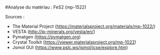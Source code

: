 #Analyse du matériau : FeS2 (mp-1522)

Sources : 
  - The Material Project (https://materialsproject.org/materials/mp-1022/)
  - VESTA (http://jp-minerals.org/vesta/en/)
  - Pymatgen (https://pymatgen.org)
  - Crystal Toolkit (https://viewer.materialsproject.org/mp-1022)
  - Jsmol GUI (https://www.pslc.ws/jsmol/jcse/explore.htm)
